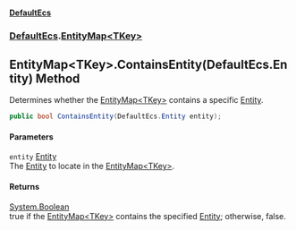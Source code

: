 #### [DefaultEcs](./index.md 'index')
### [DefaultEcs](./DefaultEcs.md 'DefaultEcs').[EntityMap&lt;TKey&gt;](./DefaultEcs-EntityMap-TKey-.md 'DefaultEcs.EntityMap&lt;TKey&gt;')
## EntityMap&lt;TKey&gt;.ContainsEntity(DefaultEcs.Entity) Method
Determines whether the [EntityMap&lt;TKey&gt;](./DefaultEcs-EntityMap-TKey-.md 'DefaultEcs.EntityMap&lt;TKey&gt;') contains a specific [Entity](./DefaultEcs-Entity.md 'DefaultEcs.Entity').  
```csharp
public bool ContainsEntity(DefaultEcs.Entity entity);
```
#### Parameters
<a name='DefaultEcs-EntityMap-TKey--ContainsEntity(DefaultEcs-Entity)-entity'></a>
`entity` [Entity](./DefaultEcs-Entity.md 'DefaultEcs.Entity')  
The [Entity](./DefaultEcs-Entity.md 'DefaultEcs.Entity') to locate in the [EntityMap&lt;TKey&gt;](./DefaultEcs-EntityMap-TKey-.md 'DefaultEcs.EntityMap&lt;TKey&gt;').  
  
#### Returns
[System.Boolean](https://docs.microsoft.com/en-us/dotnet/api/System.Boolean 'System.Boolean')  
true if the [EntityMap&lt;TKey&gt;](./DefaultEcs-EntityMap-TKey-.md 'DefaultEcs.EntityMap&lt;TKey&gt;') contains the specified [Entity](./DefaultEcs-Entity.md 'DefaultEcs.Entity'); otherwise, false.  

